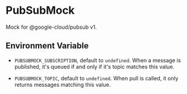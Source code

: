 # PubSubMock

Mock for @google-cloud/pubsub v1.

## Environment Variable

- `PUBSUBMOCK_SUBSCRIPTION`, default to `undefined`. When a message is
  published, it's queued if and only if it's topic matches this value.

- `PUBSUBMOCK_TOPIC`, default to `undefined`. When pull is called, it only
  returns messages matching this value.

